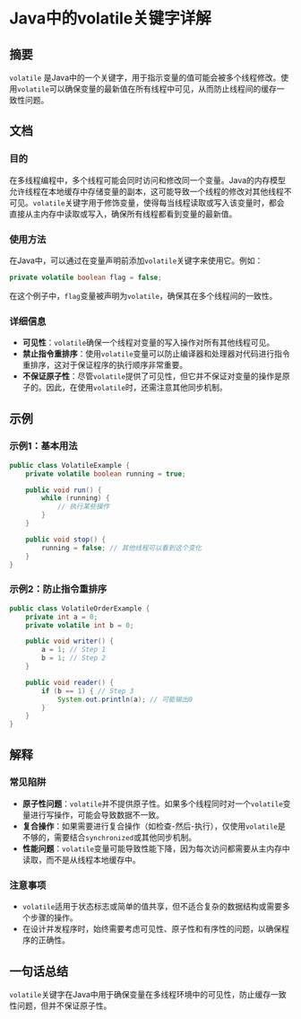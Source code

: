 <!--
Meta Description: # Java中的volatile关键字详解 ## 摘要 `volatile` 是Java中的一个关键字，用于指示变量的值可能会被多个线程修改。使用`volatile`可以确保变量的最新值在所有线程中可见，从而防止线程间的缓存一致性问题。 ## 文档 ### 目的 在多线程编程中，多个线程可能会同时访...
Meta Keywords: volatile, public, private, void, java
-->

# Java中的volatile关键字详解

## 摘要
`volatile` 是Java中的一个关键字，用于指示变量的值可能会被多个线程修改。使用`volatile`可以确保变量的最新值在所有线程中可见，从而防止线程间的缓存一致性问题。

## 文档
### 目的
在多线程编程中，多个线程可能会同时访问和修改同一个变量。Java的内存模型允许线程在本地缓存中存储变量的副本，这可能导致一个线程的修改对其他线程不可见。`volatile`关键字用于修饰变量，使得每当线程读取或写入该变量时，都会直接从主内存中读取或写入，确保所有线程都看到变量的最新值。

### 使用方法
在Java中，可以通过在变量声明前添加`volatile`关键字来使用它。例如：

```java
private volatile boolean flag = false;
```

在这个例子中，`flag`变量被声明为`volatile`，确保其在多个线程间的一致性。

### 详细信息
- **可见性**：`volatile`确保一个线程对变量的写入操作对所有其他线程可见。
- **禁止指令重排序**：使用`volatile`变量可以防止编译器和处理器对代码进行指令重排序，这对于保证程序的执行顺序非常重要。
- **不保证原子性**：尽管`volatile`提供了可见性，但它并不保证对变量的操作是原子的。因此，在使用`volatile`时，还需注意其他同步机制。

## 示例
### 示例1：基本用法
```java
public class VolatileExample {
    private volatile boolean running = true;

    public void run() {
        while (running) {
            // 执行某些操作
        }
    }

    public void stop() {
        running = false; // 其他线程可以看到这个变化
    }
}
```

### 示例2：防止指令重排序
```java
public class VolatileOrderExample {
    private int a = 0;
    private volatile int b = 0;

    public void writer() {
        a = 1; // Step 1
        b = 1; // Step 2
    }

    public void reader() {
        if (b == 1) { // Step 3
            System.out.println(a); // 可能输出0
        }
    }
}
```

## 解释
### 常见陷阱
- **原子性问题**：`volatile`并不提供原子性。如果多个线程同时对一个`volatile`变量进行写操作，可能会导致数据不一致。
- **复合操作**：如果需要进行复合操作（如检查-然后-执行），仅使用`volatile`是不够的，需要结合`synchronized`或其他同步机制。
- **性能问题**：`volatile`变量可能导致性能下降，因为每次访问都需要从主内存中读取，而不是从线程本地缓存中。

### 注意事项
- `volatile`适用于状态标志或简单的值共享，但不适合复杂的数据结构或需要多个步骤的操作。
- 在设计并发程序时，始终需要考虑可见性、原子性和有序性的问题，以确保程序的正确性。

## 一句话总结
`volatile`关键字在Java中用于确保变量在多线程环境中的可见性，防止缓存一致性问题，但并不保证原子性。